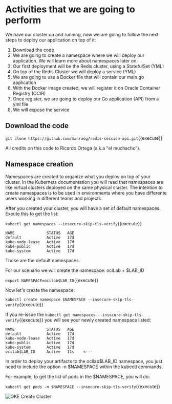 # Activities that we are going to perform

We have our cluster up and running, now we are going to follow the next steps to deploy our application on top of it:

1. Download the code
2. We are going to create a namespace where we will deploy our application. We will learn more about namespaces later on.
3. Our first deployment will be the Redis cluster, using a StatefulSet (YML)
4. On top of the Redis Cluster we will deploy a service (YML)
5. We are going to use a Docker file that will contain our main.go application
6. With the Docker image created, we will register it on Oracle Container Registry (OCIR)
7. Once register, we are going to deploy our Go application (API) from a yml file
8. We will expose the service

## Download the code

`git clone https://github.com/manraog/redis-session-api.git`{{execute}}

All credits on this code to Ricardo Ortega (a.k.a "el muchacho").

## Namespace creation

Namespaces are created to organize what you deploy on top of your cluster. In the Kubernets documentation you will read that namespaces are like virtual clusters
deployed on the same physical cluster.
The intention to create namespaces is to be used in environments where you have differente users working in different teams and projects.

After you created your cluster, you will have a set of default namespaces. Exeute this to get the list:

`kubectl get namespaces --insecure-skip-tls-verify`{{execute}}

~~~~
NAME              STATUS   AGE
default           Active   17d
kube-node-lease   Active   17d
kube-public       Active   17d
kube-system       Active   17d
~~~~

Those are the default namespaces. 

For our scenario we will create the namespace: ociLab + $LAB_ID

`export NAMESPACE=ocilab$LAB_ID`{{execute}}

Now let's create the namespace:

`kubectl create namespace $NAMESPACE --insecure-skip-tls-verify`{{execute}}

If you re-issue the `kubectl get namespaces --insecure-skip-tls-verify`{{execute}}  you will see your newly created namespace listed:

~~~~
NAME              STATUS   AGE
default           Active   17d
kube-node-lease   Active   17d
kube-public       Active   17d
kube-system       Active   17d
ocilab$LAB_ID     Active   11s    <---
~~~~

In order to deploy your artifacts to the ocilab$LAB_ID namespace, you just need to include the option -n $NAMESPACE within the kubectl commands. 

For example, to get the list of pods in the $NAMESPACE, you will do:

`kubectl get pods -n $NAMESPACE --insecure-skip-tls-verify`{{execute}}

![OKE Create Cluster](/RedExpertAlliance/courses/oci-course/oke-redis-cache-and-functions-oci/assets/11.jpg)